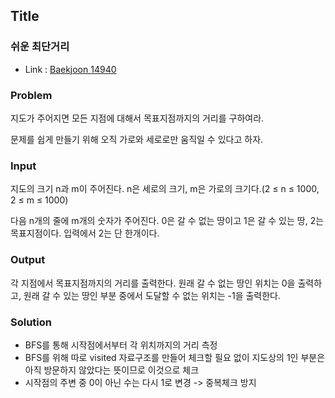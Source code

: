 ## Title
### 쉬운 최단거리
- Link : [Baekjoon 14940](https://www.acmicpc.net/problem/14940)

### Problem
지도가 주어지면 모든 지점에 대해서 목표지점까지의 거리를 구하여라.

문제를 쉽게 만들기 위해 오직 가로와 세로로만 움직일 수 있다고 하자.

### Input
지도의 크기 n과 m이 주어진다. n은 세로의 크기, m은 가로의 크기다.(2 ≤ n ≤ 1000, 2 ≤ m ≤ 1000)

다음 n개의 줄에 m개의 숫자가 주어진다. 0은 갈 수 없는 땅이고 1은 갈 수 있는 땅, 2는 목표지점이다. 입력에서 2는 단 한개이다.

### Output
각 지점에서 목표지점까지의 거리를 출력한다. 원래 갈 수 없는 땅인 위치는 0을 출력하고, 원래 갈 수 있는 땅인 부분 중에서 도달할 수 없는 위치는 -1을 출력한다.

### Solution
- BFS를 통해 시작점에서부터 각 위치까지의 거리 측정
- BFS를 위해 따로 visited 자료구조를 만들어 체크할 필요 없이 지도상의 1인 부분은 아직 방문하지 않았다는 뜻이므로 이것으로 체크
- 시작점의 주변 중 0이 아닌 수는 다시 1로 변경 -> 중복체크 방지
